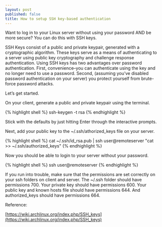 ```yaml
---
layout: post
published: false
title: How to setup SSH key-based authentication
---
```

Want to log in to your Linux server without using your password AND be more secure? You can do this with SSH keys.

SSH Keys consist of a public and private keypair, generated with a cryptographic algorithm. These keys serve as a means of authenticating to a server using public key cryptography and challenge response authentication. Using SSH keys has two advantages over password authentication. First, convenience–you can authenticate using the key and no longer need to use a password. Second, (assuming you’ve disabled password authentication on your server) you protect yourself from brute-force password attacks.

Let’s get started.

On your client, generate a public and private keypair using the terminal.

{% highlight shell %}
ssh-keygen -t rsa
{% endhighlight %}

Stick with the defaults by just hitting Enter through the interactive prompts.

Next, add your public key to the ~/.ssh/athorized_keys file on your server.

{% highlight shell %}
cat ~/.ssh/id_rsa.pub | ssh user@remoteserver "cat >> ~/.ssh/authorized_keys"
{% endhighlight %}

Now you should be able to login to your server without your password.

{% highlight shell %}
ssh user@remoteserver
{% endhighlight %}

If you run into trouble, make sure that the permissions are set correctly on your ssh folders on client and server. The ~/.ssh folder should have permissions 700. Your private key should have permissions 600. Your public key and known hosts file should have permissions 644. And authorized_keys should have permissions 664.

Reference:

[https://wiki.archlinux.org/index.php/SSH_keys](https://wiki.archlinux.org/index.php/SSH_keys)